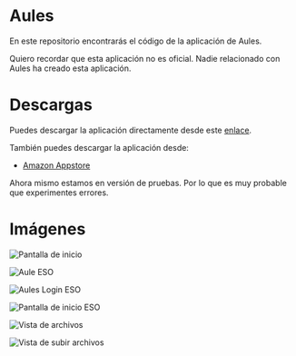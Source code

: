 # Aules

En este repositorio encontrarás el código de la aplicación de Aules.

Quiero recordar que esta aplicación no es oficial. Nadie relacionado con Aules ha creado esta aplicación.

# Descargas

Puedes descargar la aplicación directamente desde este [enlace](https://bit.ly/3ySEgMs).

También puedes descargar la aplicación desde:

 - [Amazon Appstore](https://amzn.to/3FBZzEV)

Ahora mismo estamos en versión de pruebas. Por lo que es muy probable que experimentes errores.

# Imágenes

![Pantalla de inicio](https://user-images.githubusercontent.com/87150874/144893232-7f727a31-33a3-4a7f-b494-a53a731eb1f5.jpg)

  
![Aule ESO](https://user-images.githubusercontent.com/87150874/144893298-8218cb96-4f22-4390-9558-a44e43634631.jpg)


![Aules Login ESO](https://user-images.githubusercontent.com/87150874/144893352-dbeb9ac4-4956-4aa7-8287-a271954c9fdd.jpg)


![Pantalla de inicio ESO](https://user-images.githubusercontent.com/87150874/144893476-1808f1ce-9e3e-416d-960c-13beac5c7c2c.jpg)


![Vista de archivos](https://user-images.githubusercontent.com/87150874/144893537-685cedde-7488-45d3-b1c8-1c7af2e9d3a3.jpg)


![Vista de subir archivos](https://user-images.githubusercontent.com/87150874/144893595-3d51c508-f98a-4559-8303-3d9976fb1254.jpg)
